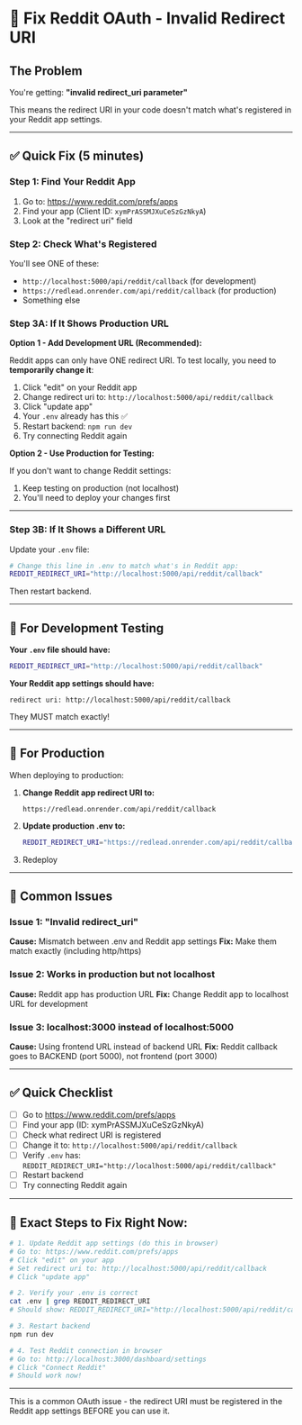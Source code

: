 # 🔧 Fix Reddit OAuth - Invalid Redirect URI

## The Problem

You're getting: **"invalid redirect_uri parameter"**

This means the redirect URI in your code doesn't match what's registered in your Reddit app settings.

---

## ✅ Quick Fix (5 minutes)

### Step 1: Find Your Reddit App

1. Go to: https://www.reddit.com/prefs/apps
2. Find your app (Client ID: `xymPrASSMJXuCeSzGzNkyA`)
3. Look at the "redirect uri" field

### Step 2: Check What's Registered

You'll see ONE of these:
- `http://localhost:5000/api/reddit/callback` (for development)
- `https://redlead.onrender.com/api/reddit/callback` (for production)
- Something else

### Step 3A: If It Shows Production URL

**Option 1 - Add Development URL (Recommended):**

Reddit apps can only have ONE redirect URI. To test locally, you need to **temporarily change it**:

1. Click "edit" on your Reddit app
2. Change redirect uri to: `http://localhost:5000/api/reddit/callback`
3. Click "update app"
4. Your `.env` already has this ✅
5. Restart backend: `npm run dev`
6. Try connecting Reddit again

**Option 2 - Use Production for Testing:**

If you don't want to change Reddit settings:
1. Keep testing on production (not localhost)
2. You'll need to deploy your changes first

---

### Step 3B: If It Shows a Different URL

Update your `.env` file:

```bash
# Change this line in .env to match what's in Reddit app:
REDDIT_REDIRECT_URI="http://localhost:5000/api/reddit/callback"
```

Then restart backend.

---

## 🔄 For Development Testing

**Your `.env` file should have:**
```bash
REDDIT_REDIRECT_URI="http://localhost:5000/api/reddit/callback"
```

**Your Reddit app settings should have:**
```
redirect uri: http://localhost:5000/api/reddit/callback
```

They MUST match exactly!

---

## 🚀 For Production

When deploying to production:

1. **Change Reddit app redirect URI to:**
   ```
   https://redlead.onrender.com/api/reddit/callback
   ```

2. **Update production .env to:**
   ```bash
   REDDIT_REDIRECT_URI="https://redlead.onrender.com/api/reddit/callback"
   ```

3. Redeploy

---

## 🐛 Common Issues

### Issue 1: "Invalid redirect_uri"
**Cause:** Mismatch between .env and Reddit app settings
**Fix:** Make them match exactly (including http/https)

### Issue 2: Works in production but not localhost
**Cause:** Reddit app has production URL
**Fix:** Change Reddit app to localhost URL for development

### Issue 3: localhost:3000 instead of localhost:5000
**Cause:** Using frontend URL instead of backend URL
**Fix:** Reddit callback goes to BACKEND (port 5000), not frontend (port 3000)

---

## ✅ Quick Checklist

- [ ] Go to https://www.reddit.com/prefs/apps
- [ ] Find your app (ID: xymPrASSMJXuCeSzGzNkyA)
- [ ] Check what redirect URI is registered
- [ ] Change it to: `http://localhost:5000/api/reddit/callback`
- [ ] Verify `.env` has: `REDDIT_REDIRECT_URI="http://localhost:5000/api/reddit/callback"`
- [ ] Restart backend
- [ ] Try connecting Reddit again

---

## 🎯 Exact Steps to Fix Right Now:

```bash
# 1. Update Reddit app settings (do this in browser)
# Go to: https://www.reddit.com/prefs/apps
# Click "edit" on your app
# Set redirect uri to: http://localhost:5000/api/reddit/callback
# Click "update app"

# 2. Verify your .env is correct
cat .env | grep REDDIT_REDIRECT_URI
# Should show: REDDIT_REDIRECT_URI="http://localhost:5000/api/reddit/callback"

# 3. Restart backend
npm run dev

# 4. Test Reddit connection in browser
# Go to: http://localhost:3000/dashboard/settings
# Click "Connect Reddit"
# Should work now!
```

---

This is a common OAuth issue - the redirect URI must be registered in the Reddit app settings BEFORE you can use it.
